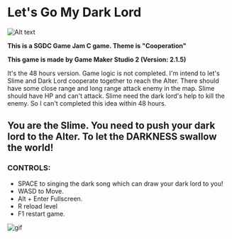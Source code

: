 # Let's Go My Dark Lord


![Alt text](https://user-images.githubusercontent.com/830725/46328907-0c040d00-c5d8-11e8-9d2b-40d56084a6a9.png "Screenshot")

**This is a SGDC Game Jam C game. Theme is "Cooperation"**

**This game is made by Game Maker Studio 2 (Version: 2.1.5)**

It's the 48 hours version. Game logic is not completed. I'm intend to let's Slime and Dark Lord cooperate together to reach the Alter. There should have some close range and long range attack enemy in the map.  Slime should have HP and can't attack. Slime need the dark lord's help to kill the enemy. So I can't completed this idea within 48 hours.

## You are the Slime. You need to push your dark lord to the Alter. To let the DARKNESS swallow the world!

### CONTROLS:

* SPACE to singing the dark song which can draw your dark lord to you!
* WASD to Move.
* Alt + Enter  Fullscreen.
* R reload level
* F1 restart game.

![gif](https://user-images.githubusercontent.com/830725/46328989-c09e2e80-c5d8-11e8-83b1-9560dc4efc60.gif)
